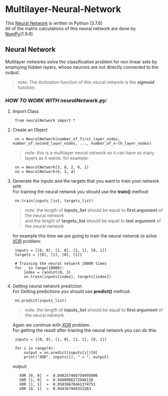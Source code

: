 # Multilayer-Neural-Network
This [Neural Network](#neural-network) is written in Python (3.7.6) <br>
All of the matrix calculations of this neural network are done by [NumPy](https://numpy.org/)(1.9.6)

## **Neural Network**

Multilayer networks solve the classification problem for non linear sets by employing hidden layers, whose neurons are not directly connected to the output.
> *note:* The Activation function of this neural network is the ***sigmoid*** function 
### *HOW TO WORK WITH neuralNetwork.py:*
1. Import Class
      
        from neuralNetwork import *
        
2. Create an Object

        nn = NeuralNetwork(number_of_first_layer_nodes, number_of_second_layer_nodes, ..., number_of_n-th_layer_nodes)

    > *note:* this is a multilayer neural network so it can have as many layers as it wants. 
    for example:
    
        nn = NeuralNetwork(5, 8, 2, 6, 1)
        nn = NeuralNetwork(6, 3, 4)
      
    
3. Generate the inputs and the targets that you want to train your network with
    <br>For training the neural netwrok you should use the **train()** method: 
          
        nn.train(inputs_list, targets_list)

    > *note:* the length of **inputs_list** should be equal to **first argument** of the neural network <br>
    >    and the lenght of **targets_list** should be equal to **last argument** of the neural network

    for example this time we are going to train the neural netwrok to solve [XOR](https://github.com/aryahassibi/XOR-Problem) problem:
    
        inputs = [[0, 0], [1, 0], [1, 1], [0, 1]]
        targets = [[0], [1], [0], [1]]

        # Training the neural network 10000 times
        for _ in range(10000):
            index = randint(0, 3)
            nn.train(inputs[index], targets[index])

4. Getting neural network prediction
    <br>For Getting predictions you should use **predict()** method:

        nn.predict(inputs_list)

    > *note:* the length of **inputs_list** should be equal to **first argument** of the neural network

    Again we continue with [XOR](https://github.com/aryahassibi/XOR-Problem) problem.<br>
    For getting the result after trianing the neural network you can do this:
    
        inputs = [[0, 0], [1, 0], [1, 1], [0, 1]]

        for i in range(4):
            output = nn.predict(inputs[i])[0]
            print("XOR", inputs[i], " ≈ ", output)

    *output:*
    
          XOR [0, 0]  ≈  0.040257468759495006
          XOR [1, 0]  ≈  0.9490906272946118
          XOR [1, 1]  ≈  0.05838670461374751
          XOR [0, 1]  ≈  0.944367949333263
      
            
           


